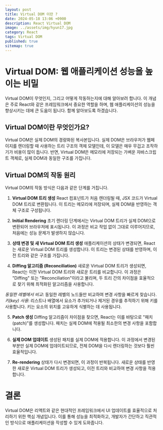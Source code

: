 ```yaml
---
layout: post
title: Virtual DOM 이란 ? 
date: 2024-05-18 13:06 +0900
description: React Virtual DOM
image: ../assets/img/hyun17.jpg
category: React
tags: Virtual DOM
published: true
sitemap: true
---
```


# Virtual DOM: 웹 애플리케이션 성능을 높이는 비밀
Virtual DOM이 무엇인지, 그리고 어떻게 작동하는지에 대해 알아보려 합니다. 이 개념은 주로 React와 같은 프레임워크에서 중요한 역할을 하며, 웹 애플리케이션의 성능을 향상시키는 데에 큰 도움이 됩니다. 함께 알아보도록 하겠습니다.

## Virtual DOM이란 무엇인가요?
Virtual DOM은 실제 DOM의 경량화된 복사본입니다. 실제 DOM은 브라우저가 웹페이지를 렌더링할 때 사용하는 트리 구조의 객체 모델인데, 이 모델은 매우 무겁고 조작하기가 비용이 많이 듭니다. 반면, Virtual DOM은 메모리에 저장되는 가벼운 자바스크립트 객체로, 실제 DOM과 동일한 구조를 가집니다.

## Virtual DOM의 작동 원리
Virtual DOM의 작동 방식은 다음과 같은 단계를 거칩니다.

1. <strong>Virtual DOM 트리 생성</strong>
React 컴포넌트가 처음 렌더링될 때, JSX 코드가 Virtual DOM 트리로 변환됩니다. 이 트리는 메모리에 저장되며, 실제 DOM을 반영하는 객체 구조로 구성됩니다.

2. <strong>Initial Rendering</strong>
초기 렌더링 단계에서는 Virtual DOM 트리가 실제 DOM으로 변환되어 브라우저에 표시됩니다. 이 과정은 비교 작업 없이 그대로 이루어지므로, 처음에는 성능 문제가 발생하지 않습니다.

3. <strong>상태 변경 및 새 Virtual DOM 트리 생성</strong>
애플리케이션의 상태가 변경되면, React는 새로운 Virtual DOM 트리를 생성합니다. 이 트리는 변경된 상태를 반영하며, 이전 트리와 같은 구조를 가집니다.

4. <strong>Diffing 알고리즘 (Reconciliation)</strong>
새로운 Virtual DOM 트리가 생성되면, React는 이전 Virtual DOM 트리와 새로운 트리를 비교합니다. 이 과정은 "Diffing" 또는 "Reconciliation"이라고 불리며, 두 트리 간의 차이점을 효율적으로 찾기 위해 최적화된 알고리즘을 사용합니다.

<em>동일한 레벨에서 비교</em>: 동일한 레벨의 노드들만 비교하여 변경 사항을 빠르게 찾습니다.
<em>키(key) 사용</em>: 리스트나 배열에서 요소가 추가되거나 제거된 경우를 추적하기 위해 키를 사용합니다. 키는 요소의 위치를 고유하게 식별하는 데 사용됩니다.

5. <strong>Patch 생성</strong>
Diffing 알고리즘이 차이점을 찾으면, React는 이를 바탕으로 "패치(patch)"를 생성합니다. 패치는 실제 DOM에 적용될 최소한의 변경 사항을 포함합니다.

6. <strong>실제 DOM 업데이트</strong>
생성된 패치를 실제 DOM에 적용합니다. 이 과정에서 변경된 부분만 실제 DOM에 업데이트되므로, 전체 DOM을 다시 렌더링하는 것보다 훨씬 효율적입니다.

7. <strong>Re-rendering</strong>
상태가 다시 변경되면, 이 과정이 반복됩니다. 새로운 상태를 반영한 새로운 Virtual DOM 트리가 생성되고, 이전 트리와 비교하여 변경 사항을 적용합니다.


# 결론

Virtual DOM은 리액트와 같은 현대적인 프레임워크에서 UI 업데이트를 효율적으로 처리하기 위한 핵심 개념입니다. 이를 통해 성능을 최적화하고, 개발자가 간단하고 직관적인 방식으로 애플리케이션을 작성할 수 있게 도와줍니다.
